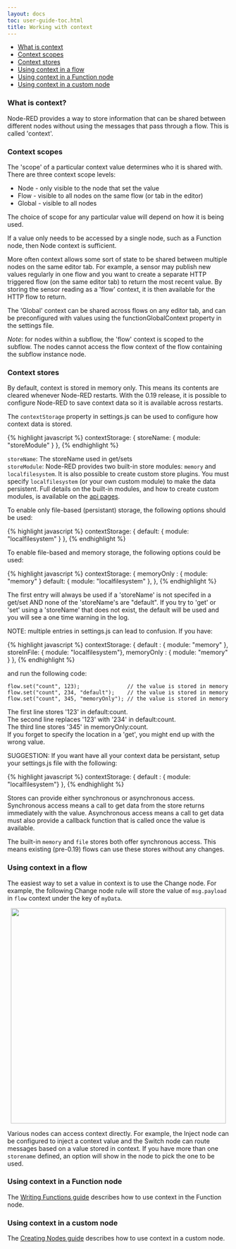 ```yaml
---
layout: docs
toc: user-guide-toc.html
title: Working with context
---
```


 - [What is context](#what-is-context)
 - [Context scopes](#context-scopes)
 - [Context stores](#context-stores)
 - [Using context in a flow](#using-context-in-a-flow)
 - [Using context in a Function node](#using-context-in-a-function-node)
 - [Using context in a custom node](#using-context-in-a-custom-node)

### What is context?

Node-RED provides a way to store information that can be shared between different
nodes without using the messages that pass through a flow. This is called 'context'.

### Context scopes

The 'scope' of a particular context value determines who it is shared with. There
are three context scope levels:

 - Node - only visible to the node that set the value
 - Flow - visible to all nodes on the same flow (or tab in the editor)
 - Global - visible to all nodes

The choice of scope for any particular value will depend on how it is being used.

If a value only needs to be accessed by a single node, such as a Function node, then Node context is sufficient.

More often context allows some sort of state to be shared between multiple nodes on the same editor tab. For 
example, a sensor may publish new values regularly in one flow and you want to create a separate HTTP triggered 
flow (on the same editor tab) to return the most recent value. By storing the sensor reading as a 'flow' context, 
it is then available for the HTTP flow to return.

The 'Global' context can be shared across flows on any editor tab, and can be preconfigured with values using 
the functionGlobalContext property in the settings file.

<div class="doc-callout"><em>Note</em>: for nodes within a subflow, the 'flow' context is scoped to the 
 subflow. The nodes cannot access the flow context of the flow containing the subflow instance node.
</div>


### Context stores

By default, context is stored in memory only. This means its contents are cleared whenever Node-RED 
restarts. With the 0.19 release, it is possible to configure Node-RED to save context data so it is 
available across restarts.

The `contextStorage` property in settings.js can be used to configure how context data is stored.

{% highlight javascript %}
contextStorage: {
   storeName: {
       module: "storeModule"
   }
},
{% endhighlight %}

`storeName`: The storeName used in get/sets<br>
`storeModule`: Node-RED provides two built-in store modules: `memory` and `localfilesystem`. It is also possible 
to create custom store plugins. You must specify `localfilesystem` (or your own custom module) to make the data 
persistent. Full details on the built-in modules, and how to create custom modules, is available on the 
[api pages](../api/context/).

To enable only file-based (persistant) storage, the following options should be used:

{% highlight javascript %}
contextStorage: {
   default: {
       module: "localfilesystem"
   }
},
{% endhighlight %}

To enable file-based and memory storage, the following options could be used:

{% highlight javascript %}
contextStorage: {
   memoryOnly : { module: "memory" }
   default: { module: "localfilesystem" },
},
{% endhighlight %}

The first entry will always be used if a 'storeName' is not specifed in a get/set AND none of the 'storeName's 
are "default". If you try to 'get' or 'set' using a 'storeName' that does not exist, the default will be used 
and you will see a one time warning in the log.

NOTE: multiple entries in settings.js can lead to confusion. If you have:

{% highlight javascript %}
contextStorage: {
  default    : { module: "memory" },
  storeInFile: { module: "localfilesystem"},
  memoryOnly : { module: "memory" }
},
{% endhighlight %}

and run the following code:

	flow.set("count", 123);               // the value is stored in memory
	flow.set("count", 234, "default");    // the value is stored in memory
	flow.set("count", 345, "memoryOnly"); // the value is stored in memory

The first line stores '123' in default:count.<br>
The second line replaces '123' with '234' in default:count.<br>
The third line stores '345' in memoryOnly:count.<br>
If you forget to specify the location in a 'get', you might end up with the wrong value.

SUGGESTION: If you want have all your context data be persistant, setup your settings.js file with the following:

{% highlight javascript %}
contextStorage: {
 	default    : { module: "localfilesystem"}
},
{% endhighlight %}

Stores can provide either synchronous or asynchronous access. Synchronous access
means a call to get data from the store returns immediately with the value. Asynchronous
access means a call to get data must also provide a callback function that is called
once the value is available.

The built-in `memory` and `file` stores both offer synchronous access. This means
existing (pre-0.19) flows can use these stores without any changes.

### Using context in a flow

The easiest way to set a value in context is to use the Change node. For example,
the following Change node rule will store the value of `msg.payload` in `flow` context
under the key of `myData`. 

<div style="text-align: center"><img src="/docs/user-guide/images/context_change.png" width="488px"></div>

Various nodes can access context directly. For example, the Inject node can be configured
to inject a context value and the Switch node can route messages based on a value
stored in context. If you have more than one `storename` defined, an option will show 
in the node to pick the one to be used.

### Using context in a Function node

The [Writing Functions guide](../writing-functions#storing-data) describes
how to use context in the Function node.

### Using context in a custom node

The [Creating Nodes guide](/docs/creating-nodes/context) describes how to use context in a custom node.
